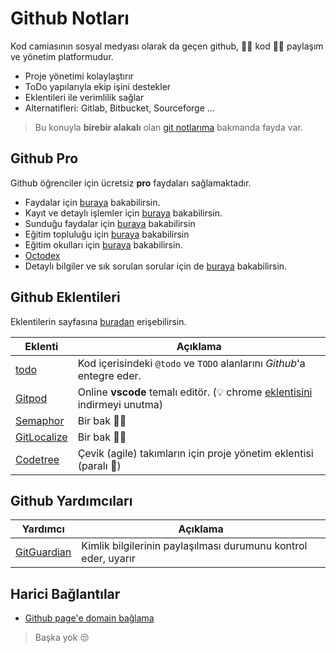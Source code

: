 # Github Notları

Kod camiasının sosyal medyası olarak da geçen github, 👩‍💻 kod 👨‍💻 paylaşım ve yönetim platformudur.

- Proje yönetimi kolaylaştırır
- ToDo yapılarıyla ekip işini destekler
- Eklentileri ile verimlilik sağlar
- Alternatifleri: Gitlab, Bitbucket, Sourceforge ...

> Bu konuyla **birebir alakalı** olan [git notlarıma][Git Notlarım] bakmanda fayda var.

## Github Pro

Github öğrenciler için ücretsiz **pro** faydaları sağlamaktadır.

- Faydalar için [buraya][Benefits] bakabilirsin.
- Kayıt ve detaylı işlemler için [buraya][Github Student] bakabilirsin.
- Sunduğu faydalar için [buraya][Github Dev Pack] bakabilirsin
- Eğitim topluluğu için [buraya](https://education.github.community/c/students) bakabilirsin
- Eğitim okulları için [buraya][Github Education School] bakabilirsin.
- [Octodex][Github Octodex]
- Detaylı bilgiler ve sık sorulan sorular için de [buraya][Details] bakabilirsin.

## Github Eklentileri

Eklentilerin sayfasına [buradan][Marketplace] erişebilirsin.

| Eklenti                             | Açıklama                                                                                     |
| ----------------------------------- | -------------------------------------------------------------------------------------------- |
| [todo][Todo - Github]               | Kod içerisindeki `@todo` ve `TODO` alanlarını *Github*'a entegre eder.                       |
| [Gitpod][Gitpod - Github]           | Online **vscode** temalı editör. (💡 chrome [eklentisini][Gitpod - Chrome] indirmeyi unutma) |
| [Semaphor][Semaphor - Github]       | Bir bak 🙋‍♀️                                                                                |
| [GitLocalize][GitLocalize - Github] | Bir bak 🙋‍♀️                                                                                |
| [Codetree][Codetree - Github]       | Çevik (agile) takımların için proje yönetim eklentisi (paralı 🧐)                            |

## Github Yardımcıları

| Yardımcı                   | Açıklama                                                       |
| -------------------------- | -------------------------------------------------------------- |
| [GitGuardian][GitGuardian] | Kimlik bilgilerinin paylaşılması durumunu kontrol eder, uyarır |

## Harici Bağlantılar

- [Github page'e domain bağlama]

> Başka yok 😒

[Git Notlarım]: ../Git%20Notlar%C4%B1.md

[Benefits]: https://education.github.com/benefits/offers
[Github Student]: https://education.github.com/students
[Github Dev Pack]: https://education.github.com/pack/offers
[Github Comminity]: https://education.github.community/c/students
[Github Octodex]: https://octodex.github.com/
[Github Education School]: https://education.github.com/partners/schools
[Details]: https://help.github.com/en/categories/teaching-and-learning-with-github-education

[Marketplace]: https://github.com/marketplace

[Todo - Github]: https://github.com/marketplace/todo
[Gitpod - Github]: https://github.com/marketplace/gitpod-io
[Gitpod - Chrome]: https://chrome.google.com/webstore/detail/gitpod-online-ide/dodmmooeoklaejobgleioelladacbeki
[Semaphor - Github]: https://github.com/marketplace/semaphore
[GitLocalize - Github]: https://github.com/marketplace/gitlocalize
[Codetree - Github]: https://github.com/marketplace/codetree

[GitGuardian]: https://www.gitguardian.com/
[Github page'e domain bağlama]: https://medium.com/@tivikter/github-pagesi-%C3%B6zel-domain-ile-kullanmak-ce57d229dae9